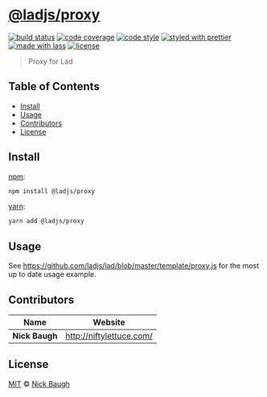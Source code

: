 # [**@ladjs/proxy**](https://github.com/ladjs/proxy)

[![build status](https://img.shields.io/travis/ladjs/proxy.svg)](https://travis-ci.org/ladjs/proxy)
[![code coverage](https://img.shields.io/codecov/c/github/ladjs/proxy.svg)](https://codecov.io/gh/ladjs/proxy)
[![code style](https://img.shields.io/badge/code_style-XO-5ed9c7.svg)](https://github.com/sindresorhus/xo)
[![styled with prettier](https://img.shields.io/badge/styled_with-prettier-ff69b4.svg)](https://github.com/prettier/prettier)
[![made with lass](https://img.shields.io/badge/made_with-lass-95CC28.svg)](https://lass.js.org)
[![license](https://img.shields.io/github/license/ladjs/proxy.svg)](LICENSE)

> Proxy for Lad


## Table of Contents

* [Install](#install)
* [Usage](#usage)
* [Contributors](#contributors)
* [License](#license)


## Install

[npm][]:

```sh
npm install @ladjs/proxy
```

[yarn][]:

```sh
yarn add @ladjs/proxy
```


## Usage

See <https://github.com/ladjs/lad/blob/master/template/proxy.js> for the most up to date usage example.


## Contributors

| Name           | Website                    |
| -------------- | -------------------------- |
| **Nick Baugh** | <http://niftylettuce.com/> |


## License

[MIT](LICENSE) © [Nick Baugh](http://niftylettuce.com/)


## 

[npm]: https://www.npmjs.com/

[yarn]: https://yarnpkg.com/
